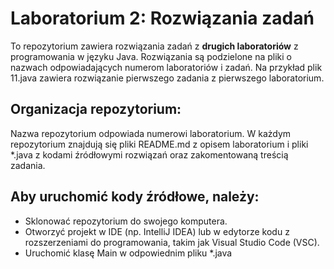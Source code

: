 # Laboratorium 2: Rozwiązania zadań

To repozytorium zawiera rozwiązania zadań z **drugich laboratoriów** z programowania w języku Java. Rozwiązania są podzielone na pliki o nazwach odpowiadających numerom laboratoriów i zadań. Na przykład plik 11.java zawiera rozwiązanie pierwszego zadania z pierwszego laboratorium.

## Organizacja repozytorium:

Nazwa repozytorium odpowiada numerowi laboratorium. W każdym repozytorium znajdują się pliki README.md z opisem laboratorium i pliki *.java z kodami źródłowymi rozwiązań oraz zakomentowaną treścią zadania.

## Aby uruchomić kody źródłowe, należy:

- Sklonować repozytorium do swojego komputera.
- Otworzyć projekt w IDE (np. IntelliJ IDEA) lub w edytorze kodu z rozszerzeniami do programowania, takim jak Visual Studio Code (VSC).
- Uruchomić klasę Main w odpowiednim pliku *.java